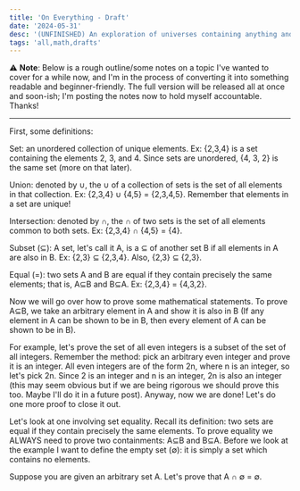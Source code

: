 ```yaml
---
title: 'On Everything - Draft'
date: '2024-05-31'
desc: '(UNFINISHED) An exploration of universes containing anything and everything, and a useful langauge to describe them.'
tags: 'all,math,drafts'
---
```

⚠️ **Note**: Below is a rough outline/some notes on a topic I've wanted to cover for a while now, and I'm in the process of converting it into something readable and beginner-friendly. The full version will be released all at once and soon-ish; I'm posting the notes now to hold myself accountable. Thanks!

-----

First, some definitions:

Set: an unordered collection of unique elements. Ex: {2,3,4} is a set containing the elements 2, 3, and 4. Since sets are unordered, {4, 3, 2} is the same set (more on that later).

Union: denoted by ∪, the ∪ of a collection of sets is the set of all elements in that collection. Ex: {2,3,4} ∪ {4,5} = {2,3,4,5}. Remember that elements in a set are unique!

Intersection: denoted by ∩, the ∩ of two sets is the set of all elements common to both sets. Ex: {2,3,4} ∩ {4,5} = {4}.

Subset (⊆): A set, let's call it A, is a ⊆ of another set B if all elements in A are also in B. Ex: {2,3} ⊆ {2,3,4}. Also, {2,3} ⊆ {2,3}.

Equal (=): two sets A and B are equal if they contain precisely the same elements; that is, A⊆B and B⊆A. Ex: {2,3,4} = {4,3,2}.

Now we will go over how to prove some mathematical statements. To prove A⊆B, we take an arbitrary element in A and show it is also in B (If any element in A can be shown to be in B, then every element of A can be shown to be in B).

For example, let's prove the set of all even integers is a subset of the set of all integers. Remember the method: pick an arbitrary even integer and prove it is an integer. All even integers are of the form 2n, where n is an integer, so let's pick 2n. Since 2 is an integer and n is an integer, 2n is also an integer (this may seem obvious but if we are being rigorous we should prove this too. Maybe I'll do it in a future post). Anyway, now we are done! Let's do one more proof to close it out.

Let's look at one involving set equality. Recall its definition: two sets are equal if they contain precisely the same elements. To prove equality we ALWAYS need to prove two containments: A⊆B and B⊆A. Before we look at the example I want to define the empty set (∅): it is simply a set which contains no elements.

Suppose you are given an arbitrary set A. Let's prove that A ∩ ∅ = ∅. 